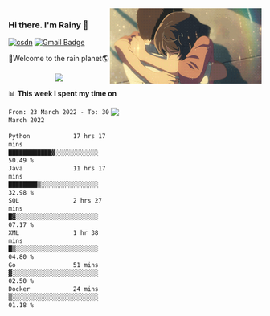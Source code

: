<img  align='right' height="150" src="https://github.com/LikeRainDay/LikeRainDay/blob/master/pic/img_rain_1.gif?raw=true">



### Hi there. I'm Rainy :lemon:

[![csdn](https://img.shields.io/badge/-csdn-c14438?style=flat-square&logo=c&logoColor=white)](https://blog.csdn.net/qq_15807167)
[![Gmail Badge](https://img.shields.io/badge/-gmail-c14438?style=flat-square&logo=Gmail&logoColor=white&link=mailto:houshuai0816@gmail.com)](mailto:houshuai0816@gmail.com)

🚀Welcome to the rain planet🌎

<center>
<img align='center'  src="https://source.unsplash.com/random/1200x600">
</center>

📊 **This week I spent my time on**

<img align='right'   width="300" src="https://github-readme-stats.vercel.app/api?username=LikeRainDay&show_icons=true&title_color=fff&icon_color=79ff97&text_color=9f9f9f&bg_color=151515">

<!--START_SECTION:waka-->

```text
From: 23 March 2022 - To: 30 March 2022

Python            17 hrs 17 mins  ████████████▓░░░░░░░░░░░░   50.49 %
Java              11 hrs 17 mins  ████████▒░░░░░░░░░░░░░░░░   32.98 %
SQL               2 hrs 27 mins   █▓░░░░░░░░░░░░░░░░░░░░░░░   07.17 %
XML               1 hr 38 mins    █▒░░░░░░░░░░░░░░░░░░░░░░░   04.80 %
Go                51 mins         ▓░░░░░░░░░░░░░░░░░░░░░░░░   02.50 %
Docker            24 mins         ▒░░░░░░░░░░░░░░░░░░░░░░░░   01.18 %
```

<!--END_SECTION:waka-->
